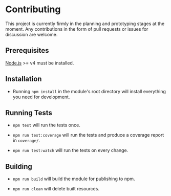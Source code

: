 # Contributing
This project is currently firmly in the planning and prototyping stages at the moment. Any contributions in the
form of pull requests or issues for discussion are welcome.

## Prerequisites

[Node.js](http://nodejs.org/) >= v4 must be installed.

## Installation

- Running `npm install` in the module's root directory will install everything you need for development.

## Running Tests

- `npm test` will run the tests once.

- `npm run test:coverage` will run the tests and produce a coverage report in `coverage/`.

- `npm run test:watch` will run the tests on every change.

## Building

- `npm run build` will build the module for publishing to npm.

- `npm run clean` will delete built resources.
